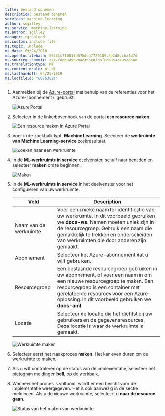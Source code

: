 ```yaml
---
title: bestand opnemen
description: bestand opnemen
services: machine-learning
author: sdgilley
ms.service: machine-learning
ms.author: sgilley
manager: cgronlund
ms.custom: include file
ms.topic: include
ms.date: 09/24/2018
ms.openlocfilehash: 05331c710817e575deb7729189c9b2d8ccbafd7d
ms.sourcegitcommit: 3102f886aa962842303c8753fe8fa5324a52834a
ms.translationtype: MT
ms.contentlocale: nl-NL
ms.lasthandoff: 04/23/2019
ms.locfileid: "60753826"
---
```

1. Aanmelden bij de [Azure-portal](https://portal.azure.com/) met behulp van de referenties voor het Azure-abonnement u gebruikt. 

   ![Azure Portal](./media/aml-create-in-portal/portal-dashboard.png)

1. Selecteer in de linkerbovenhoek van de portal **een resource maken**.

   ![Een resource maken in Azure Portal](./media/aml-create-in-portal/portal-create-a-resource.png)

1. Voer in de zoekbalk typt, **Machine Learning**. Selecteer de **werkruimte van Machine Learning-service** zoekresultaat.

   ![Zoeken naar een werkruimte](./media/aml-create-in-portal/allservices-search.PNG)

1. In de **ML-werkruimte in service** deelvenster, schuif naar beneden en selecteer **maken** om te beginnen.

   ![Maken](./media/aml-create-in-portal/portal-create-button.png)

1. In de **ML-werkruimte in service** in het deelvenster voor het configureren van uw werkruimte.

   Veld|Description
   ---|---
   Naam van de werkruimte |Voer een unieke naam ter identificatie van uw werkruimte. In dit voorbeeld gebruiken we **docs-ws**. Namen moeten uniek zijn in de resourcegroep. Gebruik een naam die gemakkelijk te trekken en onderscheiden van werkruimten die door anderen zijn gemaakt.  
   Abonnement |Selecteer het Azure-abonnement dat u wilt gebruiken.
   Resourcegroep | Een bestaande resourcegroep gebruiken in uw abonnement, of voer een naam in om een nieuwe resourcegroep te maken. Een resourcegroep is een container met gerelateerde resources voor een Azure-oplossing. In dit voorbeeld gebruiken we **docs-aml**. 
   Locatie | Selecteer de locatie die het dichtst bij uw gebruikers en de gegevensresources. Deze locatie is waar de werkruimte is gemaakt.

   ![Werkruimte maken](./media/aml-create-in-portal/workspace-create.png)

1. Selecteer eerst het maakproces **maken**. Het kan even duren om de werkruimte te maken.

1. Als u wilt controleren op de status van de implementatie, selecteer het pictogram meldingen **bell**, op de werkbalk.

1. Wanneer het proces is voltooid, wordt er een bericht voor de implementatie weergegeven. Het is ook aanwezig in de sectie meldingen. Als u de nieuwe werkruimte, selecteert u **naar de resource gaan**.

   ![Status van het maken van werkruimte](./media/aml-create-in-portal/notifications.png)
